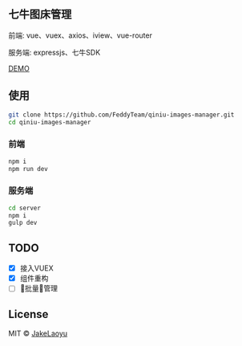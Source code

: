 ## 七牛图床管理

前端: vue、vuex、axios、iview、vue-router

服务端: expressjs、七牛SDK

[DEMO](http://qim.jakeyu.top)

## 使用

```sh
git clone https://github.com/FeddyTeam/qiniu-images-manager.git
cd qiniu-images-manager
```

### 前端

```sh
npm i
npm run dev
```

### 服务端

```sh
cd server
npm i
gulp dev
```

## TODO

- [x] 接入VUEX
- [x] 组件重构
- [ ] 批量管理

## License
MIT © [JakeLaoyu](https://github.com/JakeLaoyu)
